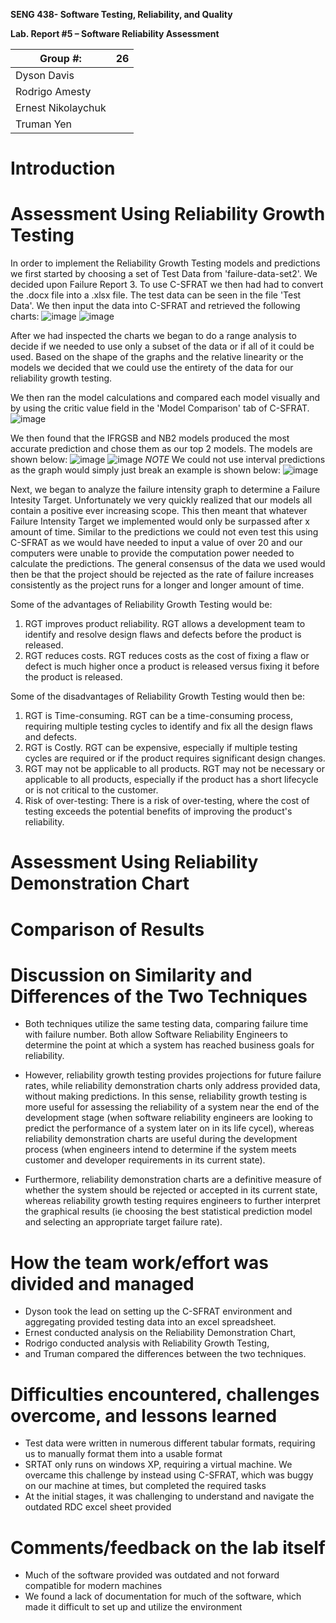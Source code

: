 **SENG 438- Software Testing, Reliability, and Quality**

**Lab. Report \#5 – Software Reliability Assessment**

| Group \#:         |26 |
|-------------------|---|
|Dyson Davis        |   |
|Rodrigo Amesty     |   |
|Ernest Nikolaychuk |   |
|Truman Yen         |   |

# Introduction

# 

# Assessment Using Reliability Growth Testing 
  In order to implement the Reliability Growth Testing models and predictions we first started by choosing a set of Test Data from 'failure-data-set2'. We decided upon Failure Report 3. To use C-SFRAT we then had had to convert the .docx file into a .xlsx file. The test data can be seen in the file 'Test Data'. We then input the data into C-SFRAT and retrieved the following charts:
  ![image](https://user-images.githubusercontent.com/101442804/229229376-318c8cf4-2749-42e1-9897-663fb880cdcb.png)
![image](https://user-images.githubusercontent.com/101442804/229229483-5093cb03-55a6-46c3-ad5d-2eb6008ea92c.png)

After we had inspected the charts we began to do a range analysis to decide if we needed to use only a subset of the data or if all of it could be used. Based on the shape of the graphs and the relative linearity or the models we decided that we could use the entirety of the data for our reliability growth testing.

We then ran the model calculations and compared each model visually and by using the critic value field in the 'Model Comparison' tab of C-SFRAT.
![image](https://user-images.githubusercontent.com/101442804/229230345-99c6d4bc-cdf3-4dd9-8145-a65f2c4e97e7.png)

We then found that the IFRGSB and NB2 models produced the most accurate prediction and chose them as our top 2 models. The models are shown below:
![image](https://user-images.githubusercontent.com/101442804/229232924-9d07f65c-8cf3-41b8-9c69-5ce1ae920f2c.png)
![image](https://user-images.githubusercontent.com/101442804/229232888-c30b8c99-65dc-4f77-ba53-1dfc0366ef8f.png)
*NOTE* We could not use interval predictions as the graph would simply just break an example is shown below:
![image](https://user-images.githubusercontent.com/101442804/229233472-cf0825b0-11b2-47ce-a8cb-09fca926869f.png)

Next, we began to analyze the failure intensity graph to determine a Failure Intesity Target. Unfortunately we very quickly realized that our models all contain a positive ever increasing scope. This then meant that whatever Failure Intensity Target we implemented would only be surpassed after x amount of time. Similar to the predictions we could not even test this using C-SFRAT as we would have needed to input a value of over 20 and our computers were unable to provide the computation power needed to calculate the predictions. The general consensus of the data we used would then be that the project should be rejected as the rate of failure increases consistently as the project runs for a longer and longer amount of time.

Some of the advantages of Reliability Growth Testing would be:
1. RGT improves product reliability. RGT allows a development team to identify and resolve design flaws and defects before the product is released.
2. RGT reduces costs. RGT reduces costs as the cost of fixing a flaw or defect is much higher once a product is released versus fixing it before the product is released.

Some of the disadvantages of Reliability Growth Testing would then be:
1. RGT is Time-consuming. RGT can be a time-consuming process, requiring multiple testing cycles to identify and fix all the design flaws and defects.
2. RGT is Costly. RGT can be expensive, especially if multiple testing cycles are required or if the product requires significant design changes.
3. RGT may not be applicable to all products. RGT may not be necessary or applicable to all products, especially if the product has a short lifecycle or is not critical to the customer.
4. Risk of over-testing: There is a risk of over-testing, where the cost of testing exceeds the potential benefits of improving the product's reliability.

# Assessment Using Reliability Demonstration Chart 

# 

# Comparison of Results

# Discussion on Similarity and Differences of the Two Techniques
- Both techniques utilize the same testing data, comparing failure time with failure number.  Both allow Software Reliability Engineers to determine the point at which a system has reached business goals for reliability.

- However, reliability growth testing provides projections for future failure rates, while reliability demonstration charts only address provided data, without making predictions.  In this sense, reliability growth testing is more useful for assessing the reliability of a system near the end of the development stage (when software reliability engineers are looking to predict the performance of a system later on in its life cycel), whereas reliability demonstration charts are useful during the development process (when engineers intend to determine if the system meets customer and developer requirements in its current state).
- Furthermore, reliability demonstration charts are a definitive measure of whether the system should be rejected or accepted in its current state, whereas reliability growth testing requires engineers to further interpret the graphical results (ie choosing the best statistical prediction model and selecting an appropriate target failure rate).
# How the team work/effort was divided and managed
- Dyson took the lead on setting up the C-SFRAT environment and aggregating provided testing data into an excel spreadsheet.
- Ernest conducted analysis on the Reliability Demonstration Chart,
- Rodrigo conducted analysis with Reliability Growth Testing,
- and Truman compared the differences between the two techniques.
# 

# Difficulties encountered, challenges overcome, and lessons learned
- Test data were written in numerous different tabular formats, requiring us to manually format them into a usable format
- SRTAT only runs on windows XP, requiring a virtual machine.  We overcame this challenge by instead using C-SFRAT, which was buggy on our machine at times, but completed the required tasks
- At the initial stages, it was challenging to understand and navigate the outdated RDC excel sheet provided
# Comments/feedback on the lab itself
- Much of the software provided was outdated and not forward compatible for modern machines
- We found a lack of documentation for much of the software, which made it difficult to set up and utilize the environment